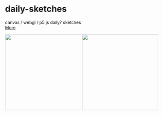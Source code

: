 # daily-sketches
canvas / webgl / p5.js daily? sketches
</br>
<a href="https://rfsdalotto.github.io/">More</a>
</br>

<p>
  <img align="left" src="https://user-images.githubusercontent.com/8432403/35356327-3716b990-0137-11e8-9c92-6d7f6b368146.gif" width="250" height="250"/>
  <img align="center" src="https://user-images.githubusercontent.com/8432403/35236567-ec1e8854-ff8e-11e7-861b-5371487b4100.gif" width="250" height="250"/>
</p>

